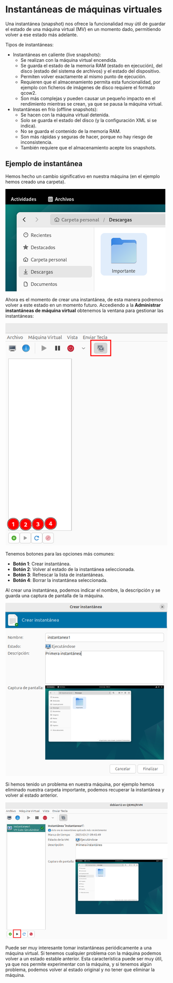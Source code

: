 # Instantáneas de máquinas virtuales

Una instantánea (snapshot) nos ofrece la funcionalidad muy útil de guardar el estado de una máquina virtual (MV) en un momento dado, permitiendo volver a ese estado más adelante. 

Tipos de instantáneas:

* Instantáneas en caliente (live snapshots): 
    * Se realizan con la máquina virtual encendida. 
    * Se guarda el estado de la memoria RAM (estado en ejecución), del disco (estado del sistema de archivos) y el estado del dispositivo.
    * Permiten volver exactamente al mismo punto de ejecución.
    * Requieren que el almacenamiento permita esta funcionalidad, por ejemplo con ficheros de imágenes de disco requiere el formato qcow2.
    * Son más complejas y pueden causar un pequeño impacto en el rendimiento mientras se crean, ya que se pausa la máquina virtual.
* Instantáneas en frío (offline snapshots):
    * Se hacen con la máquina virtual detenida.
    * Solo se guarda el estado del disco (y la configuración XML si se indica).
    * No se guarda el contenido de la memoria RAM.    
    * Son más rápidas y seguras de hacer, porque no hay riesgo de inconsistencia.
    * También requiere que el almacenamiento acepte los snapshots.

## Ejemplo de instantánea

Hemos hecho un cambio significativo en nuestra máquina (en el ejemplo hemos creado una carpeta). 

![instantanea](img/instantanea1.png)

Ahora es el momento de crear una instantánea, de esta manera podremos volver a este estado en un momento futuro. Accediendo a la **Administrar instantáneas de máquina virtual** obtenemos la ventana para gestionar las instantáneas:

![instantanea](img/instantanea2.png)

Tenemos botones para las opciones más comunes:

* **Botón 1**: Crear instantánea.
* **Botón 2**: Volver al estado de la instantánea seleccionada.
* **Botón 3**: Refrescar la lista de instantáneas.
* **Botón 4**: Borrar la instantánea seleccionada.

Al crear una instantánea, podemos indicar el nombre, la descripción y se guarda una captura de pantalla de la máquina.

![instantanea](img/instantanea3.png)

Si hemos tenido un problema en nuestra máquina, por ejemplo hemos eliminado nuestra carpeta importante, podemos recuperar la instantánea y volver al estado anterior.

![instantanea](img/instantanea4.png)

Puede ser muy interesante tomar instantáneas periódicamente a una máquina virtual. Si tenemos cualquier problema con la máquina podemos volver a un estado estable anterior.
Esta característica puede ser muy útil, ya que nos permite experimentar con la máquina, y si tenemos algún problema, podemos volver al estado original y no tener que eliminar la máquina.

